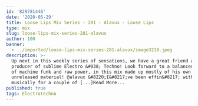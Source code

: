 ```yaml
---
id: '829781446'
date: '2020-05-29'
title: Loose Lips Mix Series - 281 - Alavux - Loose Lips
type: mix
slug: loose-lips-mix-series-281-alavux
author: 100
banner:
  - ../imported/loose-lips-mix-series-281-alavux/image3219.jpeg
description: >-
  Up next in this weekly series of sensations, we have a great friend and
  producer of sublime Electro &#038; Techno! Look forward to a balanced dosage
  of machine funk and raw power, in this mix made up mostly of his own Alavux
  unreleased material! @alavux &#8220;I&#8217;ve been effin&#8217; with Alavux
  musically for a couple of [...]Read More...
published: true
tags: Electrotechno
---
```

